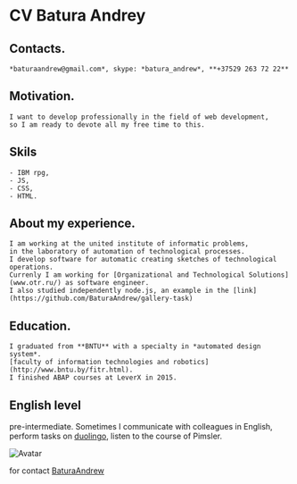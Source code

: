 # CV Batura Andrey
  ## Contacts.
    *baturaandrew@gmail.com*, skype: *batura_andrew*, **+37529 263 72 22**
  ## Motivation. 
    I want to develop professionally in the field of web development, 
    so I am ready to devote all my free time to this.
  ## Skils 
    - IBM rpg,
    - JS,
    - CSS,
    - HTML. 
  ## About my experience. 
    I am working at the united institute of informatic problems, 
    in the laboratory of automation of technological processes. 
    I develop software for automatic creating sketches of technological operations.
    Currenly I am working for [Organizational and Technological Solutions](www.otr.ru/) as software engineer.
    I also studied independently node.js, an example in the [link](https://github.com/BaturaAndrew/gallery-task)
  ## Education.
    I graduated from **BNTU** with a specialty in *automated design system*.
    [faculty of information technologies and robotics](http://www.bntu.by/fitr.html).
    I finished ABAP courses at LeverX in 2015.
  ## English level 
   pre-intermediate. Sometimes I communicate with colleagues in English,
   perform tasks on [duolingo](https://www.duolingo.com/), listen to the course of Pimsler.
 
 
![Avatar](https://i.ibb.co/f2t5srJ/ava-for-cv.jpg)

for contact [BaturaAndrew](https://github.com/BaturaAndrew)